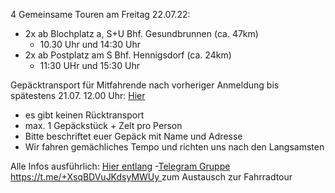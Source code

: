 4 Gemeinsame Touren am Freitag 22.07.22:
  - 2x ab Blochplatz a, S+U Bhf. Gesundbrunnen (ca. 47km)
    - 10.30 Uhr und 14:30 Uhr
  - 2x ab Postplatz am S Bhf. Hennigsdorf (ca. 24km)
    - 11:30 UHr und 15:30 Uhr 

Gepäcktransport für Mitfahrende nach vorheriger Anmeldung bis spätestens 21.07. 12.00 Uhr: [Hier](https://cryptpad.fr/form/#/2/form/view/f1yyAn4pmHMCXT6t6ePX3R++HZG2Xbn2qqFD4hEqr70/)
- es gibt keinen Rücktransport
- max. 1 Gepäckstück + Zelt pro Person
- Bitte beschriftet euer Gepäck mit Name und Adresse
- Wir fahren gemächliches Tempo und richten uns nach den Langsamsten 

Alle Infos ausführlich: [Hier entlang](https://bikexberlin.github.io/)
-[Telegram Gruppe https://t.me/+XsqBDVuJKdsyMWUy ](https://t.me/+XsqBDVuJKdsyMWUy) zum Austausch zur Fahrradtour
